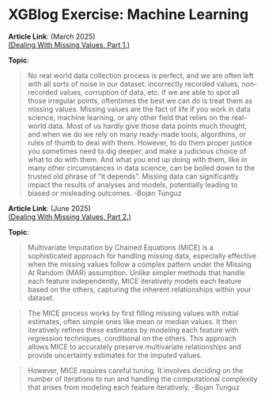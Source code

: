 # XGBlog Exercise: Machine Learning

**Article Link**: (March 2025)  
[(Dealing With Missing Values, Part 1.)](https://www.xgblog.ai/p/dealing-with-missing-values-part)

**Topic**:  
> No real world data collection process is perfect, and we are often left with all sorts of noise in our dataset: incorrectly recorded values, non-recorded values, corruption of data, etc. If we are able to spot all those irregular points, oftentimes the best we can do is treat them as missing values. Missing values are the fact of life if you work in data science, machine learning, or any other field that relies on the real-world data. Most of us hardly give those data points much thought, and when we do we rely on many ready-made tools, algorithms, or rules of thumb to deal with them. However, to do them proper justice you sometimes need to dig deeper, and make a judicious choice of what to do with them. And what you end up doing with them, like in many other circumstances in data science, can be boiled down to the trusted old phrase of “it depends”. Missing data can significantly impact the results of analyses and models, potentially leading to biased or misleading outcomes. -Bojan Tunguz  


**Article Link**: (June 2025)  
[(Dealing With Missing Values, Part 2.)](https://www.xgblog.ai/p/dealing-with-missing-values-part-951)  

**Topic**:  
> Multivariate Imputation by Chained Equations (MICE) is a sophisticated approach for handling missing data, especially effective when the missing values follow a complex pattern under the Missing At Random (MAR) assumption. Unlike simpler methods that handle each feature independently, MICE iteratively models each feature based on the others, capturing the inherent relationships within your dataset.

> The MICE process works by first filling missing values with initial estimates, often simple ones like mean or median values. It then iteratively refines these estimates by modeling each feature with regression techniques, conditional on the others. This approach allows MICE to accurately preserve multivariate relationships and provide uncertainty estimates for the imputed values.

> However, MICE requires careful tuning. It involves deciding on the number of iterations to run and handling the computational complexity that arises from modeling each feature iteratively. -Bojan Tunguz